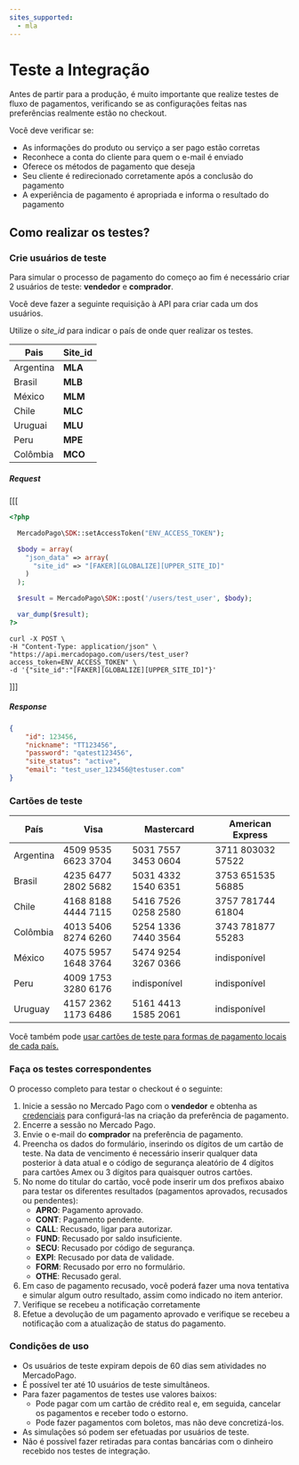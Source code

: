 ```yaml
---
sites_supported:
  - mla
---
```


# Teste a Integração

Antes de partir para a produção, é muito importante que realize testes de fluxo de pagamentos, verificando se as configurações feitas nas preferências realmente estão no checkout.

Você deve verificar se:
+ As informações do produto ou serviço a ser pago estão corretas
+ Reconhece a conta do cliente para quem o e-mail é enviado
+ Oferece os métodos de pagamento que deseja
+	Seu cliente é redirecionado corretamente após a conclusão do pagamento
+ A experiência de pagamento é apropriada e informa o resultado do pagamento


## Como realizar os testes?

### Crie usuários de teste

Para simular o processo de pagamento do começo ao fim é necessário criar 2 usuários de teste: **vendedor** e **comprador**.

Você deve fazer a seguinte requisição à API para criar cada um dos usuários.

Utilize o *site_id* para indicar o país de onde quer realizar os testes.

| Pais  | Site_id |
| ---- 	| ----- |
| Argentina | **MLA** |
| Brasil  | **MLB** |
| México  | **MLM** |
| Chile | **MLC** |
| Uruguai | **MLU** |
| Peru  | **MPE** |
| Colômbia  | **MCO**|

##### _Request_
[[[
```php
<?php

  MercadoPago\SDK::setAccessToken("ENV_ACCESS_TOKEN");

  $body = array(
    "json_data" => array(
      "site_id" => "[FAKER][GLOBALIZE][UPPER_SITE_ID]"
    )
  );

  $result = MercadoPago\SDK::post('/users/test_user', $body);

  var_dump($result);
?>
```
```curl
curl -X POST \
-H "Content-Type: application/json" \
"https://api.mercadopago.com/users/test_user?access_token=ENV_ACCESS_TOKEN" \
-d '{"site_id":"[FAKER][GLOBALIZE][UPPER_SITE_ID]"}'
```
]]]
##### _Response_
```json
{
    "id": 123456,
    "nickname": "TT123456",
    "password": "qatest123456",
    "site_status": "active",
    "email": "test_user_123456@testuser.com"
}
```

### Cartões de teste


| País       | Visa                | Mastercard          | American Express  |
| ---------- | ------------------- | ------------------- | ----------------- |
| Argentina  | 4509 9535 6623 3704 | 5031 7557 3453 0604 | 3711 803032 57522 |
| Brasil     | 4235 6477 2802 5682 | 5031 4332 1540 6351 | 3753 651535 56885 |
| Chile      | 4168 8188 4444 7115 | 5416 7526 0258 2580 | 3757 781744 61804 |
| Colômbia   | 4013 5406 8274 6260 | 5254 1336 7440 3564 | 3743 781877 55283 |
| México     | 4075 5957 1648 3764 | 5474 9254 3267 0366 | indisponível      |
| Peru       | 4009 1753 3280 6176 | indisponível        | indisponível      |
| Uruguay  	 | 4157 2362 1173 6486 |5161 4413 1585 2061  | indisponível      |

Você também pode [usar cartões de teste para formas de pagamento locais de cada país.](https://www.mercadopago.com.br/developers/pt/guides/localization/local-cards)

### Faça os testes correspondentes

O processo completo para testar o checkout é o seguinte:

1. Inicie a sessão no Mercado Pago com o **vendedor** e obtenha as [credenciais](https://www.mercadopago.com/mla/account/credentials) para configurá-las na criação da preferência de pagamento.
2. Encerre a sessão no Mercado Pago.
3. Envie o e-mail do **comprador** na preferência de pagamento.
4. Preencha os dados do formulário, inserindo os dígitos de um cartão de teste. Na data de vencimento é necessário inserir qualquer data posterior à data atual e o código de segurança aleatório de 4 dígitos para cartões Amex ou 3 dígitos para quaisquer outros cartões.
5. No nome do titular do cartão, você pode inserir um dos prefixos abaixo para testar os diferentes resultados (pagamentos aprovados, recusados ou pendentes):
	* **APRO**: Pagamento aprovado.
	* **CONT**: Pagamento pendente.
	* **CALL**: Recusado, ligar para autorizar.
	* **FUND**: Recusado por saldo insuficiente.
	* **SECU**: Recusado por código de segurança.
	* **EXPI**: Recusado por data de validade.
	* **FORM**: Recusado por erro no formulário.
	* **OTHE**: Recusado geral.
6. Em caso de pagamento recusado, você poderá fazer uma nova tentativa e simular algum outro resultado, assim como indicado no item anterior.
7. Verifique se recebeu a notificação corretamente
8. Efetue a devolução de um pagamento aprovado e verifique se recebeu a notificação com a atualização de status do pagamento.

### Condições de uso

+ Os usuários de teste expiram depois de 60 dias sem atividades no MercadoPago.
+ É possível ter até 10 usuários de teste simultâneos.
+ Para fazer pagamentos de testes use valores baixos:
	* Pode pagar com um cartão de crédito real e, em seguida, cancelar os pagamentos e receber todo o estorno.
	* Pode fazer pagamentos com boletos, mas não deve concretizá-los.
+ As simulações só podem ser efetuadas por usuários de teste.
+ Não é possível fazer retiradas para contas bancárias com o dinheiro recebido nos testes de integração.
